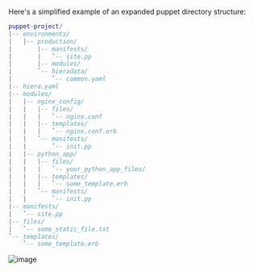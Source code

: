 Here's a simplified example of an expanded puppet directory structure:

```lua
puppet-project/
|-- environments/
|   |-- production/
|       |-- manifests/
|       |   `-- site.pp
|       |-- modules/
|       `-- hieradata/
|           `-- common.yaml
|-- hiera.yaml
|-- modules/
|   |-- nginx_config/
|   |   |-- files/
|   |   |   `-- nginx.conf
|   |   |-- templates/
|   |   |   `-- nginx.conf.erb
|   |   `-- manifests/
|   |       `-- init.pp
|   |-- python_app/
|   |   |-- files/
|   |   |   `-- your_python_app_files/
|   |   |-- templates/
|   |   |   `-- some_template.erb
|   |   `-- manifests/
|   |       `-- init.pp
|-- manifests/
|   `-- site.pp
|-- files/
|   `-- some_static_file.txt
`-- templates/
    `-- some_template.erb
```
![image](https://github.com/MeSabya/Puppet/assets/33947539/0217600d-8f9b-4275-bc29-08f6c723d503)
